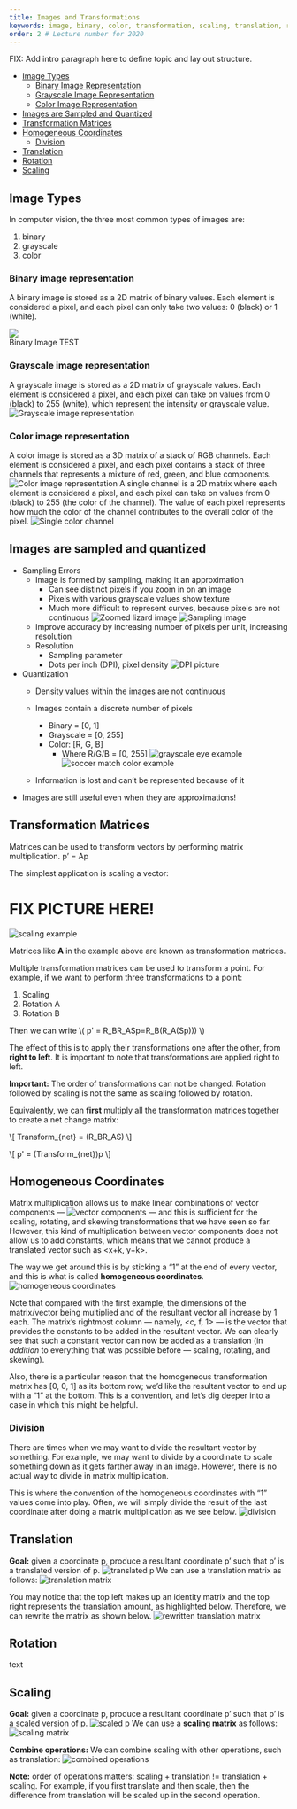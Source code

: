 ```yaml
---
title: Images and Transformations
keywords: image, binary, color, transformation, scaling, translation, rotation
order: 2 # Lecture number for 2020
---
```


FIX: Add intro paragraph here to define topic and lay out structure.

- [Image Types](#image-types)
	- [Binary Image Representation](#binary-image-representation)
	- [Grayscale Image Representation](#grayscale-image-representation)
	- [Color Image Representation](#color-image-representation)
- [Images are Sampled and Quantized](#images-are-sampled-and-quantized)
- [Transformation Matrices](#transformation-matrices)
- [Homogeneous Coordinates](#homogeneous-coordinates)
	- [Division](#division)
- [Translation](#translation)
- [Rotation](#rotation)
- [Scaling](#scaling)

<a name='Image Types'></a>

## Image Types
In computer vision, the three most common types of images are:
1. binary
2. grayscale
3. color

<a name='Binary image representation'></a>
### Binary image representation 
A binary image is stored as a 2D matrix of binary values. Each element is considered a pixel, and each pixel can only take two values: 0 (black) or 1 (white).

<div class="fig figcenter fighighlight">
  <img src="{{ site.baseurl }}/assets/examples/classify.png">
  <div class="figcaption">Binary Image TEST</div>
</div>

<a name='Grayscale image representation'></a>
### Grayscale image representation
A grayscale image is stored as a 2D matrix of grayscale values. Each element is considered a pixel, and each pixel can take on values from 0 (black) to 255 (white), which represent the intensity or grayscale value.
![Grayscale image representation](images_and_transformations_images/image15.png)

<a name='Color image representation'></a>
### Color image representation
A color image is stored as a 3D matrix of a stack of RGB channels. Each element is considered a pixel, and each pixel contains a stack of three channels that represents a mixture of red, green, and blue components.
![Color image representation](images_and_transformations_images/image1.png)
A single channel is a 2D matrix where each element is considered a pixel, and each pixel can take on values from 0 (black) to 255 (the color of the channel). The value of each pixel represents how much the color of the channel contributes to the overall color of the pixel.
![Single color channel](images_and_transformations_images/image17.png)

<a name='Images are sampled and quantized'></a>
## Images are sampled and quantized ##
- Sampling Errors
    - Image is formed by sampling, making it an approximation
        - Can see distinct pixels if you zoom in on an image
        - Pixels with various grayscale values show texture
        - Much more difficult to represent curves, because pixels are not continuous
![Zoomed lizard image](images_and_transformations_images/image10.png)
![Sampling image](images_and_transformations_images/image13.png)
    - Improve accuracy by increasing number of pixels per unit, increasing resolution
    - Resolution
        - Sampling parameter
        - Dots per inch (DPI), pixel density
![DPI picture](images_and_transformations_images/image9.png)
- Quantization	
    - Density values within the images are not continuous
    - Images contain a discrete number of pixels
        - Binary = [0, 1]
        - Grayscale = [0, 255]
        - Color: [R, G, B]
            - Where R/G/B = [0, 255]
![grayscale eye example](images_and_transformations_images/image14.png)
![soccer match color example](images_and_transformations_images/image5.png)

    - Information is lost and can’t be represented because of it
- Images are still useful even when they are approximations!

<a name='Transformation Matrices'></a>
## Transformation Matrices
Matrices can be used to transform vectors by performing matrix multiplication. p’ = Ap

The simplest application is scaling a vector: 
# FIX PICTURE HERE! #
![scaling example](images_and_transformations_images/image1.png)

Matrices like **A** in the example above are known as transformation matrices. 

Multiple transformation matrices can be used to transform a point. For example, if we want to perform three transformations to a point: 
1. Scaling
2. Rotation A
3. Rotation B

Then we can write \\( p' = R_BR_ASp=R_B(R_A(Sp))) \\) 

The effect of this is to apply their transformations one after the other, from **right to left**. It is important to note that transformations are applied right to left. 

**Important:** The order of transformations can not be changed. Rotation followed by scaling is not the same as scaling followed by rotation. 

Equivalently, we can **first** multiply all the transformation matrices together to create a net change matrix:

\\[ Transform_{net} = (R_BR_AS) \\]

\\[ p' = (Transform_{net})p \\]

<a name='Homogeneous Coordinates'></a>
## Homogeneous Coordinates
Matrix multiplication allows us to make linear combinations of vector components ―
![vector components](images_and_transformations_images/image2.png)
― and this is sufficient for the scaling, rotating, and skewing transformations that we have seen so far. However, this kind of multiplication between vector components does not allow us to add constants, which means that we cannot produce a translated vector such as <x+k, y+k>.

The way we get around this is by sticking a “1” at the end of every vector, and this is what is called **homogeneous coordinates**.
![homogeneous coordinates](images_and_transformations_images/image18.png)

Note that compared with the first example, the dimensions of the matrix/vector being multiplied and of the resultant vector all increase by 1 each. The matrix’s rightmost column ― namely, <c, f, 1> ― is the vector that provides the constants to be added in the resultant vector. We can clearly see that such a constant vector can now be added as a translation (in *addition* to everything that was possible before ― scaling, rotating, and skewing).

Also, there is a particular reason that the homogeneous transformation matrix has [0, 0, 1] as its bottom row; we’d like the resultant vector to end up with a “1” at the bottom. This is a convention, and let’s dig deeper into a case in which this might be helpful.

<a name='Division'></a>
### Division
There are times when we may want to divide the resultant vector by something. For example, we may want to divide by a coordinate to scale something down as it gets farther away in an image. However, there is no actual way to divide in matrix multiplication. 

This is where the convention of the homogeneous coordinates with “1” values come into play. Often, we will simply divide the result of the last coordinate after doing a matrix multiplication as we see below.
![division](images_and_transformations_images/image7.png)

<a name='Translation'></a>
## Translation
**Goal:** given a coordinate p, produce a resultant coordinate p’ such that p’ is a translated version of p.
![translated p](images_and_transformations_images/image16.png)
We can use a translation matrix as follows:
![translation matrix](images_and_transformations_images/image6.png)

You may notice that the top left makes up an identity matrix and the top right represents the translation amount, as highlighted below. Therefore, we can rewrite the matrix as shown below. 
![rewritten translation matrix](images_and_transformations_images/image3.png)

<a name='Rotation'></a>
## Rotation
text

<a name='Scaling'></a>
## Scaling
**Goal:** given a coordinate p, produce a resultant coordinate p’ such that p’ is a scaled version of p.
![scaled p](images_and_transformations_images/image11.png)
We can use a **scaling matrix** as follows:
![scaling matrix](images_and_transformations_images/image4.png)

**Combine operations:**
We can combine scaling with other operations, such as translation:
![combined operations](images_and_transformations_images/image12.png)


**Note:** order of operations matters: scaling + translation != translation + scaling. For example, if you first translate and then scale, then the difference from translation will be scaled up in the second operation.
